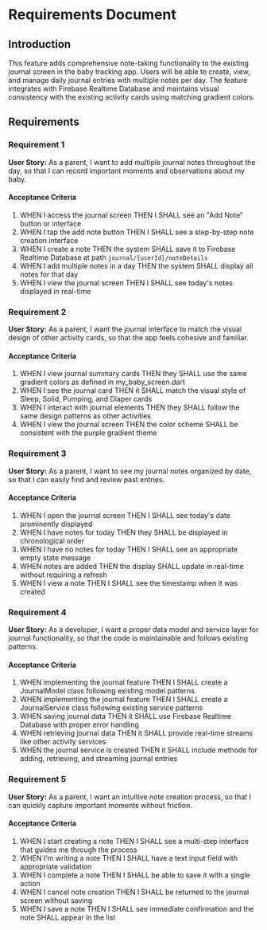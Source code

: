# Requirements Document

## Introduction

This feature adds comprehensive note-taking functionality to the existing journal screen in the baby tracking app. Users will be able to create, view, and manage daily journal entries with multiple notes per day. The feature integrates with Firebase Realtime Database and maintains visual consistency with the existing activity cards using matching gradient colors.

## Requirements

### Requirement 1

**User Story:** As a parent, I want to add multiple journal notes throughout the day, so that I can record important moments and observations about my baby.

#### Acceptance Criteria

1. WHEN I access the journal screen THEN I SHALL see an "Add Note" button or interface
2. WHEN I tap the add note button THEN I SHALL see a step-by-step note creation interface
3. WHEN I create a note THEN the system SHALL save it to Firebase Realtime Database at path `journal/{userId}/noteDetails`
4. WHEN I add multiple notes in a day THEN the system SHALL display all notes for that day
5. WHEN I view the journal screen THEN I SHALL see today's notes displayed in real-time

### Requirement 2

**User Story:** As a parent, I want the journal interface to match the visual design of other activity cards, so that the app feels cohesive and familiar.

#### Acceptance Criteria

1. WHEN I view journal summary cards THEN they SHALL use the same gradient colors as defined in my_baby_screen.dart
2. WHEN I see the journal card THEN it SHALL match the visual style of Sleep, Solid, Pumping, and Diaper cards
3. WHEN I interact with journal elements THEN they SHALL follow the same design patterns as other activities
4. WHEN I view the journal screen THEN the color scheme SHALL be consistent with the purple gradient theme

### Requirement 3

**User Story:** As a parent, I want to see my journal notes organized by date, so that I can easily find and review past entries.

#### Acceptance Criteria

1. WHEN I open the journal screen THEN I SHALL see today's date prominently displayed
2. WHEN I have notes for today THEN they SHALL be displayed in chronological order
3. WHEN I have no notes for today THEN I SHALL see an appropriate empty state message
4. WHEN notes are added THEN the display SHALL update in real-time without requiring a refresh
5. WHEN I view a note THEN I SHALL see the timestamp when it was created

### Requirement 4

**User Story:** As a developer, I want a proper data model and service layer for journal functionality, so that the code is maintainable and follows existing patterns.

#### Acceptance Criteria

1. WHEN implementing the journal feature THEN I SHALL create a JournalModel class following existing model patterns
2. WHEN implementing the journal feature THEN I SHALL create a JournalService class following existing service patterns
3. WHEN saving journal data THEN it SHALL use Firebase Realtime Database with proper error handling
4. WHEN retrieving journal data THEN it SHALL provide real-time streams like other activity services
5. WHEN the journal service is created THEN it SHALL include methods for adding, retrieving, and streaming journal entries

### Requirement 5

**User Story:** As a parent, I want an intuitive note creation process, so that I can quickly capture important moments without friction.

#### Acceptance Criteria

1. WHEN I start creating a note THEN I SHALL see a multi-step interface that guides me through the process
2. WHEN I'm writing a note THEN I SHALL have a text input field with appropriate validation
3. WHEN I complete a note THEN I SHALL be able to save it with a single action
4. WHEN I cancel note creation THEN I SHALL be returned to the journal screen without saving
5. WHEN I save a note THEN I SHALL see immediate confirmation and the note SHALL appear in the list